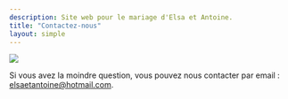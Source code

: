```yaml
---
description: Site web pour le mariage d'Elsa et Antoine.
title: "Contactez-nous"
layout: simple
---
```


![](/photo/barbaracox/DSC_5198.jpg)

Si vous avez la moindre question, vous pouvez nous contacter par email : [elsaetantoine@hotmail.com](mailto:elsaetantoine@hotmail.com).